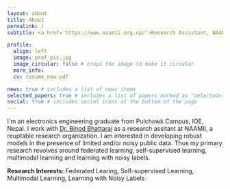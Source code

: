 ```yaml
---
layout: about
title: About
permalink: /
subtitle: <a href='https://www.naamii.org.np/'>Research Assistant, NAAMII</a>

profile:
  align: left
  image: prof_pic.jpg
  image_circular: false # crops the image to make it circular
  more_info: 
  cv: resume_new.pdf

news: true # includes a list of news items
selected_papers: true # includes a list of papers marked as "selected={true}"
social: true # includes social icons at the bottom of the page
---
```

I'm an electronics engineering graduate from Pulchowk Campus, IOE, Nepal. I work with [Dr. Binod Bhattarai](https://scholar.google.com/citations?user=PDEi58sAAAAJ) as a research assitant at NAAMII, a reuptable research organization. I am interested in developing robust models in the presence of limited and/or noisy public data. Thus my primary research revolves around federated learning, self-supervised learning, multimodal learning and learning with noisy labels. 

<b>Research Interests:</b> Federated Learing, Self-supervised Learning, Multimodal Learning, Learning with Noisy Labels


